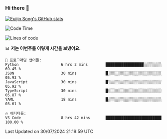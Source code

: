### Hi there 👋

[![Euijin Song's GitHub stats](https://github-readme-stats.vercel.app/api?username=lstar2397&count_private=true&show_icons=true&theme=tokyonight&locale=kr)](https://github.com/anuraghazra/github-readme-stats)

<!--START_SECTION:waka-->
![Code Time](http://img.shields.io/badge/Code%20Time-348%20hrs%2029%20mins-blue)

![Lines of code](https://img.shields.io/badge/%EC%A0%80%EB%8A%94%20%EC%97%AC%ED%83%9C%EA%B9%8C%EC%A7%80%20-630.6%20thousand%20%EC%A4%84%EC%9D%98%20%EC%BD%94%EB%93%9C%EB%A5%BC%20%EC%9E%91%EC%84%B1%ED%96%88%EC%96%B4%EC%9A%94.-blue)

📊 **저는 이번주를 이렇게 시간을 보냈어요.** 

```text
💬 프로그래밍 언어들: 
Python                   6 hrs 2 mins        █████████████████░░░░░░░░   69.45 % 
JSON                     30 mins             █░░░░░░░░░░░░░░░░░░░░░░░░   05.93 % 
JavaScript               30 mins             █░░░░░░░░░░░░░░░░░░░░░░░░   05.92 % 
TypeScript               30 mins             █░░░░░░░░░░░░░░░░░░░░░░░░   05.87 % 
YAML                     18 mins             █░░░░░░░░░░░░░░░░░░░░░░░░   03.61 % 

🔥 에디터들: 
VS Code                  8 hrs 42 mins       █████████████████████████   100.00 % 
```


 Last Updated on 30/07/2024 21:19:59 UTC
<!--END_SECTION:waka-->

<!--
**lstar2397/lstar2397** is a ✨ _special_ ✨ repository because its `README.md` (this file) appears on your GitHub profile.

Here are some ideas to get you started:

- 🔭 I’m currently working on ...
- 🌱 I’m currently learning ...
- 👯 I’m looking to collaborate on ...
- 🤔 I’m looking for help with ...
- 💬 Ask me about ...
- 📫 How to reach me: ...
- 😄 Pronouns: ...
- ⚡ Fun fact: ...
-->
